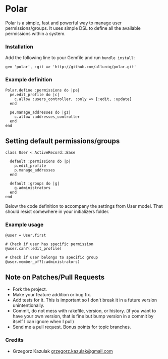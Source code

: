 # Polar

Polar is a simple, fast and powerful way to manage user permissions/groups. It uses simple DSL to define all the available permissions within a system.

### Installation

Add the following line to your Gemfile and run `bundle install`:

    gem 'polar', :git => 'http://github.com/alluniq/polar.git'

### Example definition

	Polar.define :permissions do |pe|
	  pe.edit_profile do |c|
	    c.allow :users_controller, :only => [:edit, :update]
	  end

	  pe.manage_addresses do |gz|
	    c.allow :addresses_controller
	  end
	end

## Setting default permissions/groups

	class User < ActiveRecord::Base
	
	  default :permissions do |p|
	    p.edit_profile
	    p.manage_addresses
	  end
  
	  default :groups do |g|
	    g.administrators
	  end
	end
	
Below the code definition to accompany the settings from User model. That should resist somewhere in your initializers folder.
	
### Example usage

	@user = User.first
	
	# Check if user has specific permission
	@user.can?(:edit_profile)
	
	# Check if user belongs to specific group
	@user.member_of?(:administrators)
	
	
## Note on Patches/Pull Requests

* Fork the project.
* Make your feature addition or bug fix.
* Add tests for it. This is important so I don't break it in a
  future version unintentionally.
* Commit, do not mess with rakefile, version, or history.
  (if you want to have your own version, that is fine but bump version in a commit by itself I can ignore when I pull)
* Send me a pull request. Bonus points for topic branches.


### Credits

- Grzegorz Kazulak <grzegorz.kazulak@gmail.com>